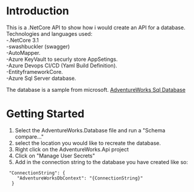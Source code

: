 # Introduction 
This is a .NetCore API to show how i would create an API for a database.  
Technologies and languages used:  
   -.NetCore 3.1  
   -swashbuckler (swagger)  
   -AutoMapper.  
   -Azure KeyVault to securly store AppSetings.  
   -Azure Devops CI/CD (Yaml Build Definition).  
   -EntityframeworkCore.  
   -Azure Sql Server database.  

The database is a sample from microsoft. 
[AdventureWorks Sql Database](https://docs.microsoft.com/en-us/sql/samples/adventureworks-install-configure?view=sql-server-ver15)

# Getting Started
1.	Select the AdventureWorks.Database file and run a "Schema compare..." 
2.	select the location you would like to recreate the database.
3.	Right click on the AdventureWorks.Api project
4.	Click on "Manage User Secrets"
5.	Add in the connection string to the database you have created like so:

```
 "ConnectionString": {
    "AdventureWorksDbContext": "{ConnectionString}"
  }
```
